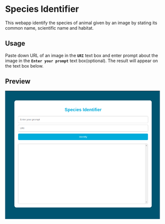 # Species Identifier
This webapp identify the species of animal given by an image by stating its common name, scientific name and habitat.
## Usage
Paste down URL of an image in the **`URI`** text box and enter prompt about the image in the **`Enter your prompt`** text box(optional). The result will appear on the text box below.
## Preview
![Demo image](https://github.com/Hoai1278/Species-Identifier/blob/main/preview.png)

